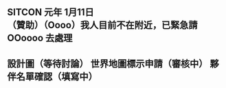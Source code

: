 SITCON 元年 	1月11日  
	（贊助）（Oooo）我人目前不在附近，已緊急請 OOoooo 去處理
-------------------------------------------------------
設計圖（等待討論）
世界地圖標示申請（審核中）
	夥伴名單確認（填寫中）
-------------------------------------------------------	